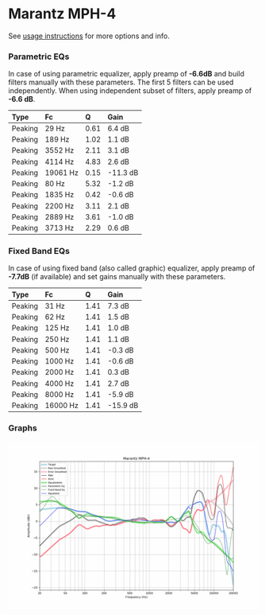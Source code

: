 # Marantz MPH-4
See [usage instructions](https://github.com/jaakkopasanen/AutoEq#usage) for more options and info.

### Parametric EQs
In case of using parametric equalizer, apply preamp of **-6.6dB** and build filters manually
with these parameters. The first 5 filters can be used independently.
When using independent subset of filters, apply preamp of **-6.6 dB**.

| Type    | Fc       |    Q | Gain     |
|:--------|:---------|:-----|:---------|
| Peaking | 29 Hz    | 0.61 | 6.4 dB   |
| Peaking | 189 Hz   | 1.02 | 1.1 dB   |
| Peaking | 3552 Hz  | 2.11 | 3.1 dB   |
| Peaking | 4114 Hz  | 4.83 | 2.6 dB   |
| Peaking | 19061 Hz | 0.15 | -11.3 dB |
| Peaking | 80 Hz    | 5.32 | -1.2 dB  |
| Peaking | 1835 Hz  | 0.42 | -0.6 dB  |
| Peaking | 2200 Hz  | 3.11 | 2.1 dB   |
| Peaking | 2889 Hz  | 3.61 | -1.0 dB  |
| Peaking | 3713 Hz  | 2.29 | 0.6 dB   |

### Fixed Band EQs
In case of using fixed band (also called graphic) equalizer, apply preamp of **-7.7dB**
(if available) and set gains manually with these parameters.

| Type    | Fc       |    Q | Gain     |
|:--------|:---------|:-----|:---------|
| Peaking | 31 Hz    | 1.41 | 7.3 dB   |
| Peaking | 62 Hz    | 1.41 | 1.5 dB   |
| Peaking | 125 Hz   | 1.41 | 1.0 dB   |
| Peaking | 250 Hz   | 1.41 | 1.1 dB   |
| Peaking | 500 Hz   | 1.41 | -0.3 dB  |
| Peaking | 1000 Hz  | 1.41 | -0.6 dB  |
| Peaking | 2000 Hz  | 1.41 | 0.3 dB   |
| Peaking | 4000 Hz  | 1.41 | 2.7 dB   |
| Peaking | 8000 Hz  | 1.41 | -5.9 dB  |
| Peaking | 16000 Hz | 1.41 | -15.9 dB |

### Graphs
![](./Marantz%20MPH-4.png)